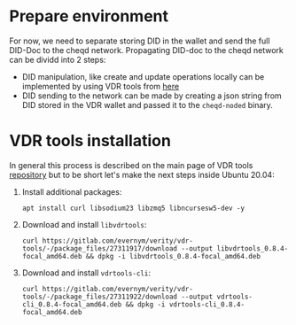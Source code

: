 # Prepare environment

For now, we need to separate storing DID in the wallet and send the full DID-Doc to the cheqd network.
Propagating DID-doc to the cheqd network can be dividd into 2 steps:
- DID manipulation, like create and update operations locally can be implemented by using VDR tools from [here](https://gitlab.com/evernym/verity/vdr-tools)
- DID sending to the network can be made by creating a json string from DID stored in the VDR wallet and passed it to the `cheqd-noded` binary.

# VDR tools installation

In general this process is described on the main page of VDR tools [repository](https://gitlab.com/evernym/verity/vdr-tools#installing) but to be short let's make the next steps inside Ubuntu 20.04:
1. Install additional packages:
   ```
   apt install curl libsodium23 libzmq5 libncursesw5-dev -y
   ```
2. Download and install `libvdrtools`:
    ```
    curl https://gitlab.com/evernym/verity/vdr-tools/-/package_files/27311917/download --output libvdrtools_0.8.4-focal_amd64.deb && dpkg -i libvdrtools_0.8.4-focal_amd64.deb
    ```
3. Download and install `vdrtools-cli`:
    ```
    curl https://gitlab.com/evernym/verity/vdr-tools/-/package_files/27311922/download --output vdrtools-cli_0.8.4-focal_amd64.deb && dpkg -i vdrtools-cli_0.8.4-focal_amd64.deb
    ```